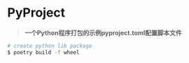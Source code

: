 # PyProject

> **一个Python程序打包的示例pyproject.toml配置脚本文件**

```bash
# create python lib package
$ poetry build -f wheel
```
